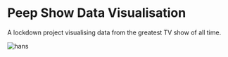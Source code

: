 # Peep Show Data Visualisation

A lockdown project visualising data from the greatest TV show of all time.

![hans](https://i.kym-cdn.com/entries/icons/facebook/000/030/987/AhgHtnP.jpg)
